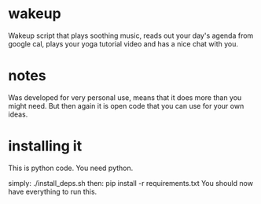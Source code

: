 wakeup
======
Wakeup script that plays soothing music, reads out your day's agenda from google cal, plays your yoga tutorial video and has a nice chat with you. 

notes
===
Was developed for very personal use, means that it does more than you might need. But then again it is open code that you can use for your own ideas. 

installing it
===
This is python code. You need python.

simply: ./install_deps.sh
then: pip install -r requirements.txt
You should now have everything to run this.  
